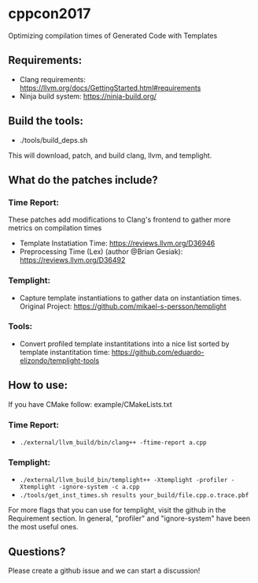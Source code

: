 # cppcon2017
Optimizing compilation times of Generated Code with Templates


## Requirements:
* Clang requirements: https://llvm.org/docs/GettingStarted.html#requirements
* Ninja build system: https://ninja-build.org/

## Build the tools:
* ./tools/build_deps.sh

This will download, patch, and build clang, llvm, and templight.

## What do the patches include?
### Time Report:
These patches add modifications to Clang's frontend to gather more metrics on compilation times
  * Template Instatiation Time: https://reviews.llvm.org/D36946
  * Preprocessing Time (Lex) (author @Brian Gesiak): https://reviews.llvm.org/D36492 
### Templight:
  * Capture template instantiations to gather data on instantiation times. Original Project: https://github.com/mikael-s-persson/templight
### Tools:
  * Convert profiled template instantitations into a nice list sorted by template instantitation time: https://github.com/eduardo-elizondo/templight-tools


## How to use:
If you have CMake follow: example/CMakeLists.txt

### Time Report:
  - `./external/llvm_build/bin/clang++ -ftime-report a.cpp`

### Templight:
  - `./external/llvm_build_bin/templight++ -Xtemplight -profiler -Xtemplight -ignore-system -c a.cpp`
  - `./tools/get_inst_times.sh results your_build/file.cpp.o.trace.pbf`

For more flags that you can use for templight, visit the github in the Requirement section. In general, "profiler" and "ignore-system" have been the most useful ones.

## Questions?
Please create a github issue and we can start a discussion!
